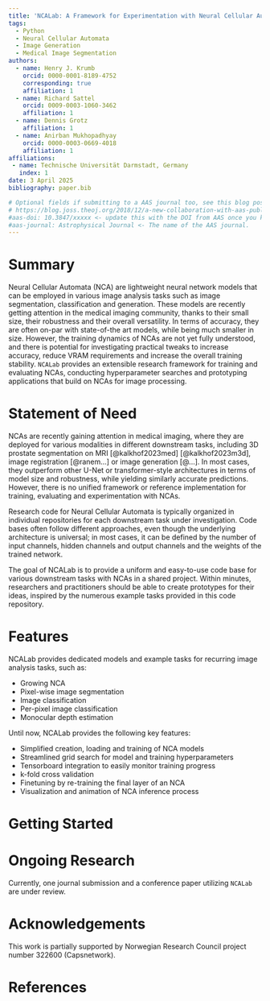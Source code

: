 ```yaml
---
title: 'NCALab: A Framework for Experimentation with Neural Cellular Automata'
tags:
  - Python
  - Neural Cellular Automata
  - Image Generation
  - Medical Image Segmentation
authors:
  - name: Henry J. Krumb
    orcid: 0000-0001-8189-4752
    corresponding: true
    affiliation: 1
  - name: Richard Sattel
    orcid: 0009-0003-1060-3462
    affiliation: 1
  - name: Dennis Grotz
    affiliation: 1
  - name: Anirban Mukhopadhyay
    orcid: 0000-0003-0669-4018
    affiliation: 1
affiliations:
 - name: Technische Universität Darmstadt, Germany
   index: 1
date: 3 April 2025
bibliography: paper.bib

# Optional fields if submitting to a AAS journal too, see this blog post:
# https://blog.joss.theoj.org/2018/12/a-new-collaboration-with-aas-publishing
#aas-doi: 10.3847/xxxxx <- update this with the DOI from AAS once you know it.
#aas-journal: Astrophysical Journal <- The name of the AAS journal.
---
```


# Summary


Neural Cellular Automata (NCA) are lightweight neural network models that can be employed in various image analysis tasks such as image segmentation, classification and generation.
These models are recently getting attention in the medical imaging community, thanks to their small size, their robustness and their overall versatility.
In terms of accuracy, they are often on-par with state-of-the art models, while being much smaller in size.
However, the training dynamics of NCAs are not yet fully understood, and there is potential for investigating practical tweaks to increase accuracy, reduce VRAM requirements and increase the overall training stability.
`NCALab` provides an extensible research framework for training and evaluating NCAs, conducting hyperparameter searches and prototyping applications that build on NCAs for image processing.


# Statement of Need

NCAs are recently gaining attention in medical imaging, where they are deployed for various modalities in different downstream tasks, including 3D prostate segmentation on MRI [@kalkhof2023med] [@kalkhof2023m3d], image registration [@ranem...] or image generation [@...].
In most cases, they outperform other U-Net or transformer-style architectures in terms of model size and robustness, while yielding similarly accurate predictions.
However, there is no unified framework or reference implementation for training, evaluating and experimentation with NCAs.

Research code for Neural Cellular Automata is typically organized in individual repositories for each downstream task under investigation.
Code bases often follow different approaches, even though the underlying architecture is universal; in most cases, it can be defined by the number of input channels, hidden channels and output channels and the weights of the trained network.

The goal of NCALab is to provide a uniform and easy-to-use code base for various downstream tasks with NCAs in a shared project.
Within minutes, researchers and practitioners should be able to create prototypes for their ideas, inspired by the numerous example tasks provided in this code repository.


# Features

NCALab provides dedicated models and example tasks for recurring image analysis tasks, such as:

* Growing NCA
* Pixel-wise image segmentation
* Image classification
* Per-pixel image classification
* Monocular depth estimation

Until now, NCALab provides the following key features:

* Simplified creation, loading and training of NCA models
* Streamlined grid search for model and training hyperparameters
* Tensorboard integration to easily monitor training progress
* k-fold cross validation
* Finetuning by re-training the final layer of an NCA
* Visualization and animation of NCA inference process


# Getting Started


# Ongoing Research

Currently, one journal submission and a conference paper utilizing `NCALab` are under review.


# Acknowledgements

This work is partially supported by Norwegian Research Council project number 322600 (Capsnetwork).

# References

